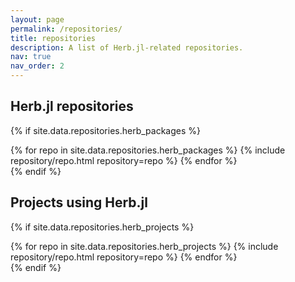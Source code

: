 ```yaml
---
layout: page
permalink: /repositories/
title: repositories
description: A list of Herb.jl-related repositories.
nav: true
nav_order: 2
---
```


## Herb.jl repositories

{% if site.data.repositories.herb_packages %}
<div class="repositories d-flex flex-wrap flex-md-row flex-column justify-content-between align-items-center">
  {% for repo in site.data.repositories.herb_packages %}
    {% include repository/repo.html repository=repo %}
  {% endfor %}
</div>
{% endif %}

## Projects using Herb.jl

{% if site.data.repositories.herb_projects %}
<div class="repositories d-flex flex-wrap flex-md-row flex-column justify-content-between align-items-center">
  {% for repo in site.data.repositories.herb_projects %}
    {% include repository/repo.html repository=repo %}
  {% endfor %}
</div>
{% endif %}


